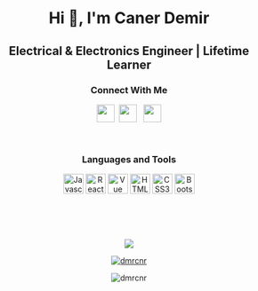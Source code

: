 <h1 align="center">Hi 👋, I'm Caner Demir</h1>

<h2 align="center">Electrical & Electronics Engineer | Lifetime Learner</h2>
<!--
<p align="center" dir="auto">
<img src="https://media0.giphy.com/media/qgQUggAC3Pfv687qPC/giphy.gif?cid=ecf05e47gjr6med5nksautc6c53qmjqkb1zuptbul6vyhppk&rid=giphy.gif&ct=g" width="500" height="300"></center><br>
</p>
-->

<h3 align="center">Connect With Me </h3>
<p align="center" dir="auto">
    <a href="https://www.twitter.com/dmrcnrr" rel="nofollow"><img src="https://raw.githubusercontent.com/danielcranney/readme-generator/main/public/icons/socials/twitter.svg" width="32" height="32" style="max-width: 100%;"></a>&nbsp;
    <a href="https://www.linkedin.com/in/mcanerdemir" rel="nofollow"><img src="https://raw.githubusercontent.com/danielcranney/readme-generator/main/public/icons/socials/linkedin.svg" width="32" height="32" style="max-width: 100%;"></a>&nbsp;&nbsp;
    <a href="http://www.instagram.com/mcanerdemirr" rel="nofollow"><img src="https://raw.githubusercontent.com/danielcranney/readme-generator/main/public/icons/socials/instagram.svg" width="32" height="32" style="max-width: 100%;"></a>
</p><br>

<h3 align="center">Languages and Tools</h3>
<p align="center" dir="auto"> 
    <a href="https://developer.mozilla.org/en-US/docs/Web/JavaScript" rel="nofollow"><img src="https://raw.githubusercontent.com/danielcranney/readme-generator/main/public/icons/skills/javascript-colored.svg" width="36" height="36" alt="Javascript" style="max-width: 100%;"></a>
    <a href="https://reactjs.org/" rel="nofollow"><img src="https://raw.githubusercontent.com/danielcranney/readme-generator/main/public/icons/skills/react-colored.svg" width="36" height="36" alt="React" style="max-width: 100%;"></a>
    <a href="https://vuejs.org/" rel="nofollow"><img src="https://raw.githubusercontent.com/danielcranney/readme-generator/main/public/icons/skills/vuejs-colored.svg" width="36" height="36" alt="Vue" style="max-width: 100%;"></a>
    <a href="https://developer.mozilla.org/en-US/docs/Glossary/HTML5" rel="nofollow"><img src="https://raw.githubusercontent.com/danielcranney/readme-generator/main/public/icons/skills/html5-colored.svg" width="36" height="36" alt="HTML5" style="max-width: 100%;"></a>
    <a href="https://www.w3.org/TR/CSS/#css" rel="nofollow"><img src="https://raw.githubusercontent.com/danielcranney/readme-generator/main/public/icons/skills/css3-colored.svg" width="36" height="36" alt="CSS3" style="max-width: 100%;"></a>
    <a href="https://getbootstrap.com/" rel="nofollow"><img src="https://raw.githubusercontent.com/danielcranney/readme-generator/main/public/icons/skills/bootstrap-colored.svg" width="36" height="36" alt="Bootstrap" style="max-width: 100%;"></a> 
</p><br><br><br>


<p align="center" dir="auto"><a target="_blank" rel="noopener noreferrer" href="https://github-readme-stats.vercel.app/api?username=dmrcnr&show_icons=true&theme=react"><img src="https://github-readme-stats.vercel.app/api?username=dmrcnr&show_icons=true&theme=react" data-canonical-src="https://github-readme-stats.vercel.app/api?username=dmrcnr&show_icons=true&theme=react" style="max-width: 100%;"></a></p>

<p align="center" dir="auto"><a target="_blank" rel="noopener noreferrer" href="https://github-readme-streak-stats.herokuapp.com/?user=dmrcnr&theme=react"><img src="https://github-readme-streak-stats.herokuapp.com/?user=dmrcnr&theme=react" alt="dmrcnr" data-canonical-src="https://github-readme-streak-stats.herokuapp.com/?user=dmrcnr&theme=react" style="max-width: 100%;"></a></p>

<p align="center">
    <img src="https://github-readme-stats.vercel.app/api/top-langs?username=dmrcnr&layout=compact&theme=react" alt="dmrcnr" data-canonical-src="https://github-readme-stats.vercel.app/api/top-langs?username=dmrcnr&layout=compact&theme=react" style="max-width: 100%;">
</p>








